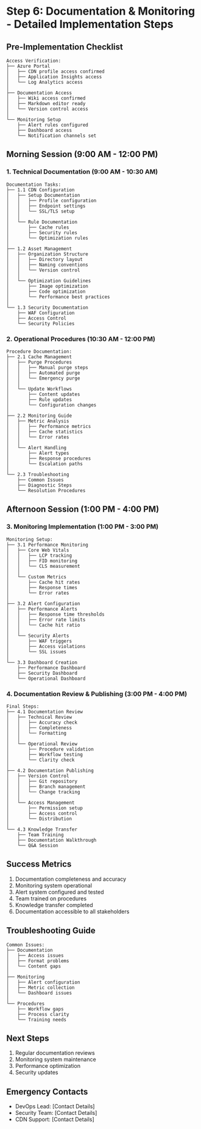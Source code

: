# Step 6: Documentation & Monitoring - Detailed Implementation Steps

## Pre-Implementation Checklist
```
Access Verification:
├── Azure Portal
│   ├── CDN profile access confirmed
│   ├── Application Insights access
│   └── Log Analytics access
│
├── Documentation Access
│   ├── Wiki access confirmed
│   ├── Markdown editor ready
│   └── Version control access
│
└── Monitoring Setup
    ├── Alert rules configured
    ├── Dashboard access
    └── Notification channels set
```

## Morning Session (9:00 AM - 12:00 PM)

### 1. Technical Documentation (9:00 AM - 10:30 AM)
```
Documentation Tasks:
├── 1.1 CDN Configuration
│   ├── Setup Documentation
│   │   ├── Profile configuration
│   │   ├── Endpoint settings
│   │   └── SSL/TLS setup
│   │
│   └── Rule Documentation
│       ├── Cache rules
│       ├── Security rules
│       └── Optimization rules
│
├── 1.2 Asset Management
│   ├── Organization Structure
│   │   ├── Directory layout
│   │   ├── Naming conventions
│   │   └── Version control
│   │
│   └── Optimization Guidelines
│       ├── Image optimization
│       ├── Code optimization
│       └── Performance best practices
│
└── 1.3 Security Documentation
    ├── WAF Configuration
    ├── Access Control
    └── Security Policies
```

### 2. Operational Procedures (10:30 AM - 12:00 PM)
```
Procedure Documentation:
├── 2.1 Cache Management
│   ├── Purge Procedures
│   │   ├── Manual purge steps
│   │   ├── Automated purge
│   │   └── Emergency purge
│   │
│   └── Update Workflows
│       ├── Content updates
│       ├── Rule updates
│       └── Configuration changes
│
├── 2.2 Monitoring Guide
│   ├── Metric Analysis
│   │   ├── Performance metrics
│   │   ├── Cache statistics
│   │   └── Error rates
│   │
│   └── Alert Handling
│       ├── Alert types
│       ├── Response procedures
│       └── Escalation paths
│
└── 2.3 Troubleshooting
    ├── Common Issues
    ├── Diagnostic Steps
    └── Resolution Procedures
```

## Afternoon Session (1:00 PM - 4:00 PM)

### 3. Monitoring Implementation (1:00 PM - 3:00 PM)
```
Monitoring Setup:
├── 3.1 Performance Monitoring
│   ├── Core Web Vitals
│   │   ├── LCP tracking
│   │   ├── FID monitoring
│   │   └── CLS measurement
│   │
│   └── Custom Metrics
│       ├── Cache hit rates
│       ├── Response times
│       └── Error rates
│
├── 3.2 Alert Configuration
│   ├── Performance Alerts
│   │   ├── Response time thresholds
│   │   ├── Error rate limits
│   │   └── Cache hit ratio
│   │
│   └── Security Alerts
│       ├── WAF triggers
│       ├── Access violations
│       └── SSL issues
│
└── 3.3 Dashboard Creation
    ├── Performance Dashboard
    ├── Security Dashboard
    └── Operational Dashboard
```

### 4. Documentation Review & Publishing (3:00 PM - 4:00 PM)
```
Final Steps:
├── 4.1 Documentation Review
│   ├── Technical Review
│   │   ├── Accuracy check
│   │   ├── Completeness
│   │   └── Formatting
│   │
│   └── Operational Review
│       ├── Procedure validation
│       ├── Workflow testing
│       └── Clarity check
│
├── 4.2 Documentation Publishing
│   ├── Version Control
│   │   ├── Git repository
│   │   ├── Branch management
│   │   └── Change tracking
│   │
│   └── Access Management
│       ├── Permission setup
│       ├── Access control
│       └── Distribution
│
└── 4.3 Knowledge Transfer
    ├── Team Training
    ├── Documentation Walkthrough
    └── Q&A Session
```

## Success Metrics
1. Documentation completeness and accuracy
2. Monitoring system operational
3. Alert system configured and tested
4. Team trained on procedures
5. Knowledge transfer completed
6. Documentation accessible to all stakeholders

## Troubleshooting Guide
```
Common Issues:
├── Documentation
│   ├── Access issues
│   ├── Format problems
│   └── Content gaps
│
├── Monitoring
│   ├── Alert configuration
│   ├── Metric collection
│   └── Dashboard issues
│
└── Procedures
    ├── Workflow gaps
    ├── Process clarity
    └── Training needs
```

## Next Steps
1. Regular documentation reviews
2. Monitoring system maintenance
3. Performance optimization
4. Security updates

## Emergency Contacts
- DevOps Lead: [Contact Details]
- Security Team: [Contact Details]
- CDN Support: [Contact Details] 